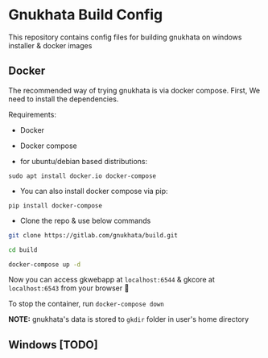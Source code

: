 # Gnukhata Build Config

This repository contains config files for building gnukhata on windows installer & docker images

## Docker

The recommended way of trying gnukhata is via docker compose. First, We need to install the dependencies. 

Requirements:

* Docker
* Docker compose

* for ubuntu/debian based distributions:

`sudo apt install docker.io docker-compose`

* You can also install docker compose via pip:

`pip install docker-compose`

* Clone the repo & use below commands

```sh
git clone https://gitlab.com/gnukhata/build.git

cd build

docker-compose up -d

```

Now you can access gkwebapp at `localhost:6544` & gkcore at `localhost:6543` from your browser 🎉

To stop the container, run `docker-compose down`

**NOTE:** gnukhata's data is stored to `gkdir` folder in user's home directory

## Windows [TODO]
